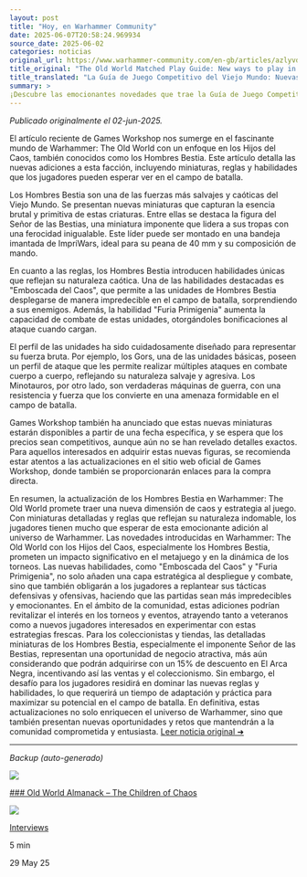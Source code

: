 ```yaml
---
layout: post
title: "Hoy, en Warhammer Community"
date: 2025-06-07T20:58:24.969934
source_date: 2025-06-02
categories: noticias
original_url: https://www.warhammer-community.com/en-gb/articles/azlyvdkm/the-old-world-matched-play-guide-new-ways-to-play-in-the-world-of-legend/
title_original: "The Old World Matched Play Guide: New ways to play in the World of Legend - Warhammer Community"
title_translated: "La Guía de Juego Competitivo del Viejo Mundo: Nuevas formas de jugar en el Mundo de Leyenda - Comunidad Warhammer"
summary: >
¡Descubre las emocionantes novedades que trae la Guía de Juego Competitivo del Viejo Mundo de Warhammer! Este lanzamiento promete revolucionar la forma en que los jugadores se enfrentan en el icónico Mundo de Leyenda, ofreciendo estrategias frescas y dinámicas para enriquecer tus partidas. Si eres un apasionado de Warhammer, no querrás perderte las innovadoras opciones de juego que esta guía tiene para ofrecer. Prepárate para sumergirte en un universo de tácticas renovadas y desafíos épicos.
---
```


*Publicado originalmente el 02-jun-2025.*

El artículo reciente de Games Workshop nos sumerge en el fascinante mundo de Warhammer: The Old World con un enfoque en los Hijos del Caos, también conocidos como los Hombres Bestia. Este artículo detalla las nuevas adiciones a esta facción, incluyendo miniaturas, reglas y habilidades que los jugadores pueden esperar ver en el campo de batalla.

Los Hombres Bestia son una de las fuerzas más salvajes y caóticas del Viejo Mundo. Se presentan nuevas miniaturas que capturan la esencia brutal y primitiva de estas criaturas. Entre ellas se destaca la figura del Señor de las Bestias, una miniatura imponente que lidera a sus tropas con una ferocidad inigualable. Este líder puede ser montado en una bandeja imantada de ImpriWars, ideal para su peana de 40 mm y su composición de mando.

En cuanto a las reglas, los Hombres Bestia introducen habilidades únicas que reflejan su naturaleza caótica. Una de las habilidades destacadas es "Emboscada del Caos", que permite a las unidades de Hombres Bestia desplegarse de manera impredecible en el campo de batalla, sorprendiendo a sus enemigos. Además, la habilidad "Furia Primigenia" aumenta la capacidad de combate de estas unidades, otorgándoles bonificaciones al ataque cuando cargan.

El perfil de las unidades ha sido cuidadosamente diseñado para representar su fuerza bruta. Por ejemplo, los Gors, una de las unidades básicas, poseen un perfil de ataque que les permite realizar múltiples ataques en combate cuerpo a cuerpo, reflejando su naturaleza salvaje y agresiva. Los Minotauros, por otro lado, son verdaderas máquinas de guerra, con una resistencia y fuerza que los convierte en una amenaza formidable en el campo de batalla.

Games Workshop también ha anunciado que estas nuevas miniaturas estarán disponibles a partir de una fecha específica, y se espera que los precios sean competitivos, aunque aún no se han revelado detalles exactos. Para aquellos interesados en adquirir estas nuevas figuras, se recomienda estar atentos a las actualizaciones en el sitio web oficial de Games Workshop, donde también se proporcionarán enlaces para la compra directa.

En resumen, la actualización de los Hombres Bestia en Warhammer: The Old World promete traer una nueva dimensión de caos y estrategia al juego. Con miniaturas detalladas y reglas que reflejan su naturaleza indomable, los jugadores tienen mucho que esperar de esta emocionante adición al universo de Warhammer.
Las novedades introducidas en Warhammer: The Old World con los Hijos del Caos, especialmente los Hombres Bestia, prometen un impacto significativo en el metajuego y en la dinámica de los torneos. Las nuevas habilidades, como "Emboscada del Caos" y "Furia Primigenia", no solo añaden una capa estratégica al despliegue y combate, sino que también obligarán a los jugadores a replantear sus tácticas defensivas y ofensivas, haciendo que las partidas sean más impredecibles y emocionantes. En el ámbito de la comunidad, estas adiciones podrían revitalizar el interés en los torneos y eventos, atrayendo tanto a veteranos como a nuevos jugadores interesados en experimentar con estas estrategias frescas. Para los coleccionistas y tiendas, las detalladas miniaturas de los Hombres Bestia, especialmente el imponente Señor de las Bestias, representan una oportunidad de negocio atractiva, más aún considerando que podrán adquirirse con un 15% de descuento en El Arca Negra, incentivando así las ventas y el coleccionismo. Sin embargo, el desafío para los jugadores residirá en dominar las nuevas reglas y habilidades, lo que requerirá un tiempo de adaptación y práctica para maximizar su potencial en el campo de batalla. En definitiva, estas actualizaciones no solo enriquecen el universo de Warhammer, sino que también presentan nuevas oportunidades y retos que mantendrán a la comunidad comprometida y entusiasta.
[Leer noticia original ➜](https://www.warhammer-community.com/en-gb/articles/azlyvdkm/the-old-world-matched-play-guide-new-ways-to-play-in-the-world-of-legend/)

---

*Backup (auto-generado)*

![](https://assets.warhammer-community.com/tow_beastmen2-may29-1-feature-bzhnzobmzq.jpg)

[### Old World Almanack – The Children of Chaos](/en-gb/articles/rybvkwfs/old-world-almanack-the-children-of-chaos/ "Old World Almanack – The Children of Chaos")

![](https://assets.warhammer-community.com/gs-icon-dark_warhammer-theoldworld.svg)

[Interviews](/en-gb/topics/interviews/ "Interviews")

5 min

29 May 25
